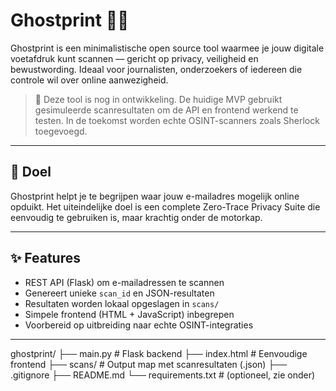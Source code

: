 # Ghostprint 🕵️‍♂️

Ghostprint is een minimalistische open source tool waarmee je jouw digitale voetafdruk kunt scannen — gericht op privacy, veiligheid en bewustwording. Ideaal voor journalisten, onderzoekers of iedereen die controle wil over online aanwezigheid.

> 🚧 Deze tool is nog in ontwikkeling. De huidige MVP gebruikt gesimuleerde scanresultaten om de API en frontend werkend te testen. In de toekomst worden echte OSINT-scanners zoals Sherlock toegevoegd.

---

## 🎯 Doel

Ghostprint helpt je te begrijpen waar jouw e-mailadres mogelijk online opduikt. Het uiteindelijke doel is een complete Zero-Trace Privacy Suite die eenvoudig te gebruiken is, maar krachtig onder de motorkap.

---

## ✨ Features

- REST API (Flask) om e-mailadressen te scannen
- Genereert unieke `scan_id` en JSON-resultaten
- Resultaten worden lokaal opgeslagen in `scans/`
- Simpele frontend (HTML + JavaScript) inbegrepen
- Voorbereid op uitbreiding naar echte OSINT-integraties

---

ghostprint/
├── main.py # Flask backend
├── index.html # Eenvoudige frontend
├── scans/ # Output map met scanresultaten (.json)
├── .gitignore
├── README.md
└── requirements.txt # (optioneel, zie onder)

